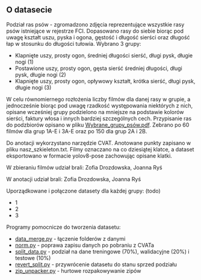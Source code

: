 ## O datasecie 

Podział ras psów - zgromadzono zdjęcia reprezentujące wszystkie rasy psów istniejące w rejestrze FCI. Dopasowano rasy do siebie biorąc pod uwagę kształt uszu, pyska i ogona, gęstość i długość sierści oraz długość łap w stosunku do długości tułowia.  Wybrano 3 grupy: 
- Klapnięte uszy, prosty ogon, średniej długości sierść, długi pysk, długie nogi (1)
- Postawione uszy, prosty ogon, gęsta sierść średniej długości, długi pysk, długie nogi (2)
- Klapnięte uszy, prosty ogon, opływowy kształt, krótka sierść, długi pysk, długie nogi (3)

W celu równomiernego rozłożenia liczby filmów dla danej rasy w grupie, a jednocześnie biorąc pod uwagę rzadkość występowania niektórych z nich, opisane wcześniej grupy podzielono na mniejsze na podstawie kolorów sierści, faktury włosa i innych bardziej szczególnych cech. Przypisanie ras do podzbiorów opisano w pliku [Wybrane_grupy_psów.pdf](./Wybrane_grupy_psów.pdf). Zebrano po 60 filmów dla grup 1A-E i 3A-E oraz po 150 dla grup 2A i 2B.

Do anotacji wykorzystano narzędzie CVAT. Anotowane punkty zapisano w pliku nasz_szkieleton.txt. 
Filmy oznaczano na co dziesiątej klatce, a dataset eksportowano w formacie yolov8-pose zachowując opisane klatki.

W zbieraniu filmów udział brali: Zofia Drozdowska, Joanna Ryś

W anotacji udział brali: Zofia Drozdowska, Joanna Ryś

Uporządkowane i połączone datasety dla każdej grupy: (todo)
- 1
- 2
- 3

Programy pomocnicze do tworzenia datasetu:
- [data_merge.py](./data_merge.py) - łączenie folderów z danymi
- [norm.py](./norm.py) - poprawa zapisu danych po pobraniu z CVATa
- [split_data.py](./split_data.py) - podział na dane treningowe (70%), walidacyjne (20%) i testowe (10%)
- [revert_split.py](./revert_split.py) - przywrócenie datasetu do stanu sprzed podziału
- [zip_unpacker.py](./zip_unpacker.py) - hurtowe rozpakowywanie zipów
